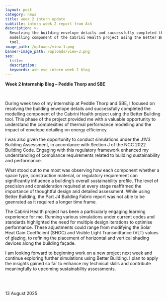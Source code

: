 ```yaml
---
layout: post
category: news
title: week 2 intern update
subtitle: intern week 2 report from Ash
description: >-
  Resolving the building envelope details and successfully completed the
  modelling component of the Cabrini Health project using the Better Building
  tool.
image_path: /uploads/view-1.png
banner-image_path: /uploads/view-3.png
seo:
  title:
  description:
  keywords: ash esd intern week 2 blog
---
```

**Week 2 Internship Blog – Peddle Thorp and SBE**

&nbsp;

During week two of my internship at Peddle Thorp and SBE, I focused on resolving the building envelope details and successfully completed the modelling component of the Cabrini Health project using the Better Building tool. This phase of the project provided me with a valuable opportunity to understand the complexities of thermal performance modelling and the impact of envelope detailing on energy efficiency.

I was also given the opportunity to conduct simulations under the J1V3 Building Assessment, in accordance with Section J of the NCC 2022 Building Code. Engaging with this regulatory framework enhanced my understanding of compliance requirements related to building sustainability and performance.

What stood out to me most was observing how each component whether a space type, construction material, or regulatory requirement can significantly influence a building’s overall sustainability profile. The level of precision and consideration required at every stage reaffirmed the importance of thoughtful design and detailed assessment. While using Better Building, the Part J4 Building Fabric report was not able to be geenrated as it required a longer time frame.

The Cabrini Health project has been a particularly engaging learning experience for me. Running various simulations under current codes and standards highlighted the need for multiple design iterations to optimise performance. These adjustments could range from modifying the Solar Heat Gain Coefficient (SHGC) and Visible Light Transmittance (VLT) values of glazing, to refining the placement of horizontal and vertical shading devices along the building façade.

I am looking forward to beginning work on a new project next week and continue exploring further simulations using Better Building. I plan to apply the insights gained so far to enhance my technical skills and contribute meaningfully to upcoming sustainability assessments.

<br><br>

13 August 2025